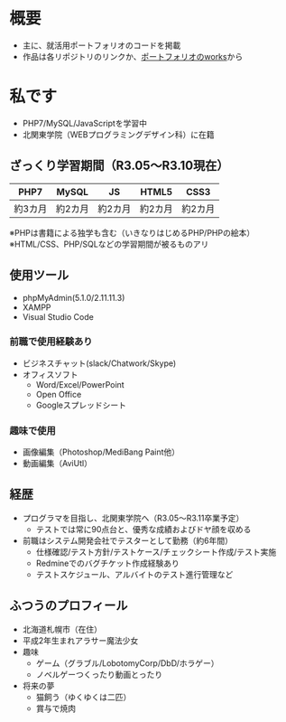 # 概要
- 主に、就活用ポートフォリオのコードを掲載
- 作品は各リポジトリのリンクか、[ポートフォリオのworks](http://crimsonscar.html.xdomain.jp/#works)から

# 私です
- PHP7/MySQL/JavaScriptを学習中
- 北関東学院（WEBプログラミングデザイン科）に在籍

## ざっくり学習期間（R3.05～R3.10現在）

| PHP7 | MySQL | JS | HTML5 | CSS3 |
|:---:|:---:|:---:|:---:|:---:|
| 約3カ月 | 約2カ月 | 約2カ月 | 約2カ月 | 約2カ月 |

※PHPは書籍による独学も含む（いきなりはじめるPHP/PHPの絵本）  
※HTML/CSS、PHP/SQLなどの学習期間が被るものアリ

## 使用ツール
- phpMyAdmin(5.1.0/2.11.11.3)
- XAMPP
- Visual Studio Code
### 前職で使用経験あり
- ビジネスチャット(slack/Chatwork/Skype)
- オフィスソフト
  - Word/Excel/PowerPoint
  - Open Office
  - Googleスプレッドシート
### 趣味で使用
- 画像編集（Photoshop/MediBang Paint他）
- 動画編集（AviUtl）

## 経歴
- プログラマを目指し、北関東学院へ（R3.05～R3.11卒業予定）
   - テストでは常に90点台と、優秀な成績およびドヤ顔を収める
- 前職はシステム開発会社でテスターとして勤務（約6年間）
   - 仕様確認/テスト方針/テストケース/チェックシート作成/テスト実施
   - Redmineでのバグチケット作成経験あり
   - テストスケジュール、アルバイトのテスト進行管理など

## ふつうのプロフィール
- 北海道札幌市（在住）
- 平成2年生まれアラサー魔法少女
- 趣味
  - ゲーム（グラブル/LobotomyCorp/DbD/ホラゲー）
  - ノベルゲーつくったり動画とったり
- 将来の夢
  - 猫飼う（ゆくゆくは二匹）
  - 賞与で焼肉
